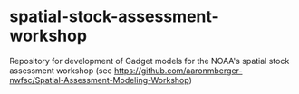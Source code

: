 # spatial-stock-assessment-workshop
Repository for development of Gadget models for the NOAA's spatial stock assessment workshop (see https://github.com/aaronmberger-nwfsc/Spatial-Assessment-Modeling-Workshop)
